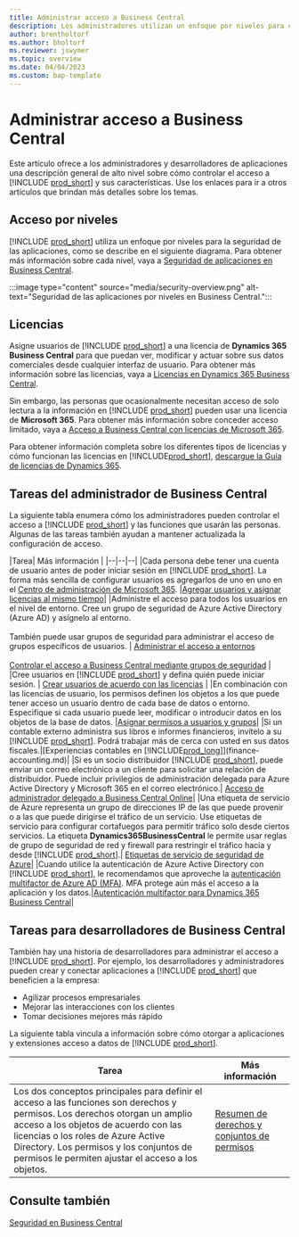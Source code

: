 ```yaml
---
title: Administrar acceso a Business Central
description: Los administradores utilizan un enfoque por niveles para controlar el acceso a Business Central y sus capacidades.
author: brentholtorf
ms.author: bholtorf
ms.reviewer: jswymer
ms.topic: overview
ms.date: 04/04/2023
ms.custom: bap-template
---
```


# <a name="manage-access-to-business-central" />Administrar acceso a Business Central

Este artículo ofrece a los administradores y desarrolladores de aplicaciones una descripción general de alto nivel sobre cómo controlar el acceso a [!INCLUDE [prod_short](includes/prod_short.md)] y sus características. Use los enlaces para ir a otros artículos que brindan más detalles sobre los temas.

## <a name="layered-access" />Acceso por niveles

[!INCLUDE [prod_short](includes/prod_short.md)] utiliza un enfoque por niveles para la seguridad de las aplicaciones, como se describe en el siguiente diagrama. Para obtener más información sobre cada nivel, vaya a [Seguridad de aplicaciones en Business Central](/dynamics365/business-central/dev-itpro/security/security-application).

:::image type="content" source="media/security-overview.png" alt-text="Seguridad de las aplicaciones por niveles en Business Central.":::

## <a name="licenses" />Licencias

Asigne usuarios de [!INCLUDE [prod_short](includes/prod_short.md)] a una licencia de **Dynamics 365 Business Central** para que puedan ver, modificar y actuar sobre sus datos comerciales desde cualquier interfaz de usuario. Para obtener más información sobre las licencias, vaya a [Licencias en Dynamics 365 Business Central](/dynamics365/business-central/dev-itpro/deployment/licensing).

Sin embargo, las personas que ocasionalmente necesitan acceso de solo lectura a la información en [!INCLUDE [prod_short](includes/prod_short.md)] pueden usar una licencia de **Microsoft 365**. Para obtener más información sobre conceder acceso limitado, vaya a [Acceso a Business Central con licencias de Microsoft 365](admin-access-with-m365-license.md).

Para obtener información completa sobre los diferentes tipos de licencias y cómo funcionan las licencias en [!INCLUDE[prod_short](includes/prod_short.md)], [descargue la Guía de licencias de Dynamics 365](https://go.microsoft.com/fwlink/?LinkId=866544).

## <a name="business-central-administrator-tasks" />Tareas del administrador de Business Central

La siguiente tabla enumera cómo los administradores pueden controlar el acceso a [!INCLUDE [prod_short](includes/prod_short.md)] y las funciones que usarán las personas. Algunas de las tareas también ayudan a mantener actualizada la configuración de acceso.

|Tarea| Más información |
|--|--|--|
|Cada persona debe tener una cuenta de usuario antes de poder iniciar sesión en [!INCLUDE [prod_short](includes/prod_short.md)]. La forma más sencilla de configurar usuarios es agregarlos de uno en uno en el [Centro de administración de Microsoft 365](https://go.microsoft.com/fwlink/p/?linkid=2024339). |[Agregar usuarios y asignar licencias al mismo tiempo](/microsoft-365/admin/add-users/add-users)|
|Administre el acceso para todos los usuarios en el nivel de entorno. Cree un grupo de seguridad de Azure Active Directory (Azure AD) y asígnelo al entorno.<br><br> También puede usar grupos de seguridad para administrar el acceso de grupos específicos de usuarios. | [Administrar el acceso a entornos](/dynamics365/business-central/dev-itpro/administration/tenant-admin-center-manage-access)<br><br>[Controlar el acceso a Business Central mediante grupos de seguridad](ui-security-groups.md) |
|Cree usuarios en [!INCLUDE [prod_short](includes/prod_short.md)] y defina quién puede iniciar sesión. | [Crear usuarios de acuerdo con las licencias](ui-how-users-permissions.md) |
|En combinación con las licencias de usuario, los permisos definen los objetos a los que puede tener acceso un usuario dentro de cada base de datos o entorno. Especifique si cada usuario puede leer, modificar o introducir datos en los objetos de la base de datos. |[Asignar permisos a usuarios y grupos](ui-define-granular-permissions.md)|
|Si un contable externo administra sus libros e informes financieros, invítelo a su [!INCLUDE [prod_short](includes/prod_short.md)]. Podrá trabajar más de cerca con usted en sus datos fiscales.|[Experiencias contables en [!INCLUDE[prod_long](includes/prod_long.md)]](finance-accounting.md)|
|Si es un socio distribuidor [!INCLUDE [prod_short](includes/prod_short.md)], puede enviar un correo electrónico a un cliente para solicitar una relación de distribuidor. Puede incluir privilegios de administración delegada para Azure Active Directory y Microsoft 365 en el correo electrónico.| [Acceso de administrador delegado a Business Central Online](/dynamics365/business-central/dev-itpro/administration/delegated-admin)|
|Una etiqueta de servicio de Azure representa un grupo de direcciones IP de las que puede provenir o a las que puede dirigirse el tráfico de un servicio. Use etiquetas de servicio para configurar cortafuegos para permitir tráfico solo desde ciertos servicios. La etiqueta **Dynamics365BusinessCentral** le permite usar reglas de grupo de seguridad de red y firewall para restringir el tráfico hacia y desde [!INCLUDE [prod_short](includes/prod_short.md)].| [Etiquetas de servicio de seguridad de Azure](/dynamics365/business-central/dev-itpro/security/security-service-tags)|
|Cuando utilice la autenticación de Azure Active Directory con [!INCLUDE [prod_short](includes/prod_short.md)], le recomendamos que aproveche la [autenticación multifactor de Azure AD (MFA)](/azure/active-directory/authentication/concept-mfa-howitworks). MFA protege aún más el acceso a la aplicación y los datos.|[Autenticación multifactor para Dynamics 365 Business Central](/dynamics365/business-central/dev-itpro/security/multifactor-authentication)|

## <a name="business-central-developer-tasks" />Tareas para desarrolladores de Business Central

También hay una historia de desarrolladores para administrar el acceso a [!INCLUDE [prod_short](includes/prod_short.md)]. Por ejemplo, los desarrolladores y administradores pueden crear y conectar aplicaciones a [!INCLUDE [prod_short](includes/prod_short.md)] que beneficien a la empresa:  

* Agilizar procesos empresariales
* Mejorar las interacciones con los clientes
* Tomar decisiones mejores más rápido

La siguiente tabla vincula a información sobre cómo otorgar a aplicaciones y extensiones acceso a datos de [!INCLUDE [prod_short](includes/prod_short.md)].

| Tarea | Más información |
|--|--|
|Los dos conceptos principales para definir el acceso a las funciones son derechos y permisos. Los derechos otorgan un amplio acceso a los objetos de acuerdo con las licencias o los roles de Azure Active Directory. Los permisos y los conjuntos de permisos le permiten ajustar el acceso a los objetos. |[Resumen de derechos y conjuntos de permisos](/dynamics365/business-central/dev-itpro/developer/devenv-entitlements-and-permissionsets-overview)|

## <a name="see-also" />Consulte también

[Seguridad en Business Central](/dynamics365/business-central/dev-itpro/security/security-and-protection)
